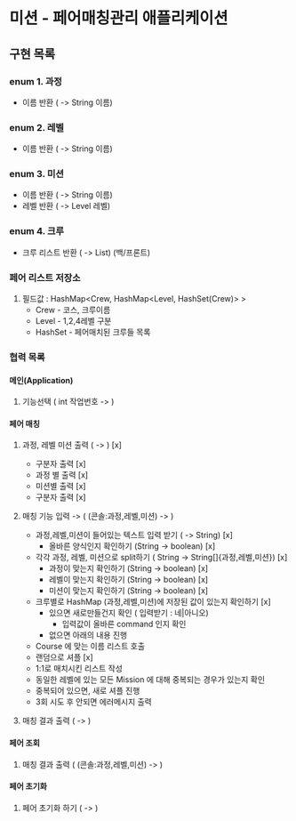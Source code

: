 # 미션 - 페어매칭관리 애플리케이션

## 구현 목록

### enum 1. 과정
- 이름 반환 ( -> String 이름)

### enum 2. 레벨
- 이름 반환 ( -> String 이름)

### enum 3. 미션
- 이름 반환 ( -> String 이름)
- 레벨 반환 ( -> Level 레벨)

### enum 4. 크루
- 크루 리스트 반환 ( -> List<String>) (백/프론트)

### 페어 리스트 저장소
1. 필드값 : HashMap<Crew, HashMap<Level, HashSet(Crew)> > 
   - Crew - 코스, 크루이름
   - Level - 1,2,4레벨 구분
   - HashSet - 페어매치된 크루들 목록



### 협력 목록

#### 메인(Application)
1. 기능선택 ( int 작업번호 -> )

#### 페어 매칭
1. 과정, 레벨 미션 출력 ( -> ) [x]
   - 구분자 출력 [x]
   - 과정 별 출력 [x]
   - 미션별 출력 [x]
   - 구분자 출력 [x]
   
2. 매칭 기능 입력 -> ( (콘솔:과정,레벨,미션) -> ) 
   - 과정,레벨,미션이 들어있는 텍스트 입력 받기 ( -> String) [x]
     - 올바른 양식인지 확인하기 (String -> boolean) [x]
   - 각각 과정, 레벨, 미션으로 split하기 ( String -> String[]{과정,레벨,미션}) [x]
     - 과정이 맞는지 확인하기 (String -> boolean) [x]
     - 레벨이 맞는지 확인하기 (String -> boolean) [x]
     - 미션이 맞는지 확인하기 (String -> boolean) [x]
   - 크루별로 HashMap (과정,레벨,미션)에 저장된 값이 있는지 확인하기 [x]
     - 있으면 새로만들건지 확인 ( 입력받기 : 네|아니오)
        - 입력값이 올바른 command 인지 확인
     - 없으면 아래의 내용 진행
   - Course 에 맞는 이름 리스트 호출
   - 랜덤으로 셔플 [x]
   - 1:1로 매치시킨 리스트 작성 
   - 동일한 레벨에 있는 모든 Mission 에 대해 중복되는 경우가 있는지 확인
   - 중복되어 있으면, 새로 셔플 진행
   - 3회 시도 후 안되면 에러메시지 출력

3. 매칭 결과 출력 ( -> )

#### 페어 조회
1. 매칭 결과 출력 ( (콘솔:과정,레벨,미션)  -> )


#### 페어 초기화
1. 페어 초기화 하기 ( -> )